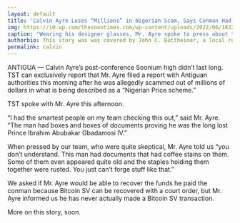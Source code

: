 ```yaml
---
layout: default
title: 'Calvin Ayre Loses “Millions” in Nigerian Scam, Says Conman Had “Documents w/ Coffee Stains and Rusty Staples.”'
img: https://i0.wp.com/thesoontimes.com/wp-content/uploads/2022/06/18320829_1566885776664163_5348460635651166745_o-1.jpg?w=640&ssl=1
caption: "Wearing his designer glasses, Mr. Ayre spoke to press about the scam."
authorbio: This story was was covered by John C. Buttheiner, a local reporter for TST who previously worked as a janitor for an elemtentary school.
permalink: calvin
---
```


ANTIGUA — Calvin Ayre’s post-conference Soonium high didn’t last long. TST can exclusively report that Mr. Ayre filed a report with Antiguan authorities this morning after he was allegedly scammed out of millions of dollars in what is being described as a “Nigerian Price scheme.”

TST spoke with Mr. Ayre this afternoon.

“I had the smartest people on my team checking this out,” said Mr. Ayre. “The man had boxes and boxes of documents proving he was the long lost Prince Ibrahim Abubakar Gbadamosi IV.”

When pressed by our team, who were quite skeptical, Mr. Ayre told us “you don’t understand. This man had documents that had coffee stains on them. Some of them even appeared quite old and the staples holding them together were rusted. You just can’t forge stuff like that.”

We asked if Mr. Ayre would be able to recover the funds he paid the conman because Bitcoin SV can be recovered with a court order, but Mr. Ayre informed us he has never actually made a Bitcoin SV transaction.

More on this story, soon.
